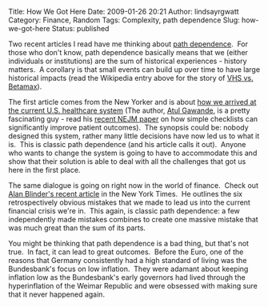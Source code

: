 Title: How We Got Here
Date: 2009-01-26 20:21
Author: lindsayrgwatt
Category: Finance, Random
Tags: Complexity, path dependence
Slug: how-we-got-here
Status: published

Two recent articles I read have me thinking about [path dependence](http://en.wikipedia.org/wiki/Path_dependence).  For those who don't know, path dependence basically means that we (either individuals or institutions) are the sum of historical experiences - history matters.  A corollary is that small events can build up over time to have large historical impacts (read the Wikipedia entry above for the story of [VHS vs. Betamax](http://en.wikipedia.org/wiki/Videotape_format_war)).

The first article comes from the New Yorker and is about [how we arrived at the current U.S. healthcare system](http://www.newyorker.com/reporting/2009/01/26/090126fa_fact_gawande) (The author, [Atul Gawande](http://www.gawande.com/), is a pretty fascinating guy - read his [recent NEJM paper](http://content.nejm.org/cgi/content/full/NEJMsa0810119) on how simple checklists can significantly improve patient outcomes).  The synopsis could be: nobody designed this system, rather many little decisions have now led us to what it is.  This is classic path dependence (and his article calls it out).  Anyone who wants to change the system is going to have to accommodate this and show that their solution is able to deal with all the challenges that got us here in the first place.

The same dialogue is going on right now in the world of finance.  Check out [Alan Blinder's recent article](http://www.nytimes.com/2009/01/25/business/economy/25view.html?_r=1&partner=rss&emc=rss) in the New York Times.  He outlines the six retrospectively obvious mistakes that we made to lead us into the current financial crisis we're in.  This again, is classic path dependence: a few independently made mistakes combines to create one massive mistake that was much great than the sum of its parts.

You might be thinking that path dependence is a bad thing, but that's not true.  In fact, it can lead to great outcomes.  Before the Euro, one of the reasons that Germany consistently had a high standard of living was the Bundesbank's focus on low inflation.  They were adamant about keeping inflation low as the Bundesbank's early governors had lived through the hyperinflation of the Weimar Republic and were obsessed with making sure that it never happened again.
